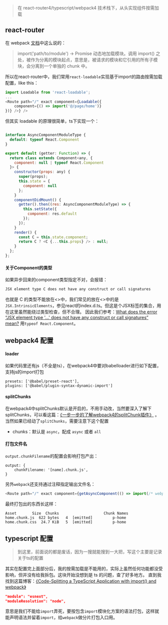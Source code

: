 > 在 react-router4/typescript/webpack4 技术栈下，从头实现组件按需加载

## react-router
在 webpack [文档](https://webpack.docschina.org/api/module-methods#import-)中这么说的：
> import('path/to/module') -> Promise
动态地加载模块。调用 import() 之处，被作为分离的模块起点，意思是，被请求的模块和它引用的所有子模块，会分离到一个单独的 chunk 中。

所以在react-router中，我们常用`react-loadable`实现基于import的路由按需加载配置，like this：
``` javascript
import Loadable from 'react-loadable';
...
<Route path="/" exact component={Loadable({
    component={() => import('@/page/home')}
})} />} />
```
但其实 loadable 的原理很简单，ts下实现一个：
``` javascript

interface AsyncComponentModuleType {
  default: typeof React.Component
}

export default (getter: Function) => {
  return class extends Component<any, {
    component: null | typeof React.Component
  }> {
    constructor(props: any) {
      super(props);
      this.state = {
        component: null
      };
    }
    componentDidMount() {
      getter().then((res: AsyncComponentModuleType) => {
        this.setState({
          component: res.default
        });
      });
    }
    render() {
      const C = this.state.component;
      return C ? <C {...this.props} /> : null;
    }
  };
};
```
#### 关于Component的类型
如果异步回来的component类型指定不对，会报错：
``` bash
JSX element type C does not have any construct or call signatures
```
也就是 C 的类型不能放在<>中，我们常见的放在<>中的是`JSX.IntrinsicElements`，参见react的index.d.ts。但这是个JSX标签的集合，用在这里虽然能绕过类型检查，但不合理。
因此我们参考：[What does the error “JSX element type '…' does not have any construct or call signatures” mean?](https://stackoverflow.com/questions/31815633/what-does-the-error-jsx-element-type-does-not-have-any-construct-or-call)
用`typeof React.Component`。

## webpack4 配置
#### loader
如果代码里还有js（不全是ts），在webpack4中要对babelloader进行如下配置，支持js的import打包
```
presets: ['@babel/preset-react'],
plugins: ['@babel/plugin-syntax-dynamic-import']
```
#### splitChunks
在webpack4中splitChunks默认是开启的，不用手动改，当然要深入了解下 splitChunks，可以看这篇：[《一步一步的了解webpack4的splitChunk插件》](https://juejin.im/post/5af1677c6fb9a07ab508dabb)  。
当然如果已经动了`splitChunks`，需要注意下这个配置
* chunks：默认是 `async`，配成 `async` 或者 `all`

#### 打包文件名
`output.chunkFilename`的配置会影响打包产出：
```
output: {
    chunkFilename: '[name].chunk.js',
}
```
另外`webpack`还支持通过注释指定输出文件名：
``` javascript
<Route path="/" exact component={getAsyncComponent(() => import(/* webpackChunkName: 'home' */'@/pages/Home/home'))} />} />
```
最终打包出的东西长这样：
```
Asset       Size  Chunks                    Chunk Names
home.chunk.js  622 bytes   4  [emitted]         p-home
home.chunk.css  24.7 KiB   5  [emitted]         p-home
```


## typescript 配置
> 到这里，前面说的都是废话，因为一搜就能搜到一大把，写这个主要是记录关于ts的配置

其实在配置完上面部分后，我的按需加载是不能用的，实际上虽然任何功能都没受影响，但并没有给我拆包。这块开始没想到是 ts 的问题，查了好多地方。 
直到我找到这篇博客：[《Code-Splitting a TypeScript Application with import\(\) and webpack》](https://mariusschulz.com/blog/code-splitting-a-typescript-application-with-import-and-webpack)
``` json
"module": "esnext",
"moduleResolution": "node",
```
意思是我们不能给`import`弄死，要按包含`import`模块化方案的语法打包，这样就能声明语法并留着`import`，给`webpack`做分片打包入口用。